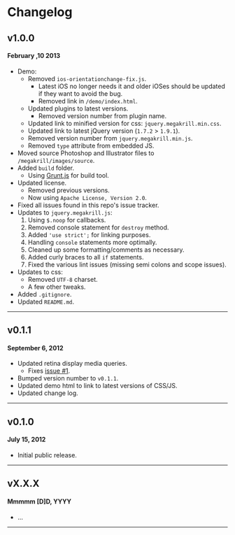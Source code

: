 # Changelog

## v1.0.0
#### February ,10 2013

* Demo:
	* Removed `ios-orientationchange-fix.js`.
		* Latest iOS no longer needs it and older iOSes should be updated if they want to avoid the bug.
		* Removed link in `/demo/index.html`.
	* Updated plugins to latest versions.
		* Removed version number from plugin name.
	* Updated link to minified version for css: `jquery.megakrill.min.css`.
	* Updated link to latest jQuery version (`1.7.2` > `1.9.1`).
	* Removed version number from `jquery.megakrill.min.js`.
	* Removed `type` attribute from embedded JS.
* Moved source Photoshop and Illustrator files to `/megakrill/images/source`.
* Added `build` folder.
	* Using [Grunt.js](http://gruntjs.com/) for build tool.
* Updated license.
	* Removed previous versions.
	* Now using `Apache License, Version 2.0`.
* Fixed all issues found in this repo's issue tracker.
* Updates to `jquery.megakrill.js`:
	1. Using `$.noop` for callbacks.
	1. Removed console statement for `destroy` method.
	1. Added `'use strict';` for linking purposes.
	1. Handling `console` statements more optimally.
	1. Cleaned up some formatting/comments as necessary.
	1. Added curly braces to all `if` statements.
	1. Fixed the various lint issues (missing semi colons and scope issues).
* Updates to css:
	* Removed `UTF-8` charset.
	* A few other tweaks.
* Added `.gitignore`.
* Updated `README.md`.

---

## v0.1.1
#### September 6, 2012

* Updated retina display media queries.
    * Fixes [issue #1](https://github.com/registerguard/jquery-megakrill/issues/1).
* Bumped version number to `v0.1.1`.
* Updated demo html to link to latest versions of CSS/JS.
* Updated change log.

---

## v0.1.0
#### July 15, 2012

* Initial public release.

---

## vX.X.X
#### Mmmmm [D]D, YYYY

* ...

---